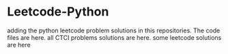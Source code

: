 # Leetcode-Python
adding the python leetcode problem solutions in this repositories. 
The code files are here.
all CTCI problems solutions are here.
some leetcode solutions are here









































































































































































































































































































































































































































































































































































































































































































































































































































































































































































































































































































































































